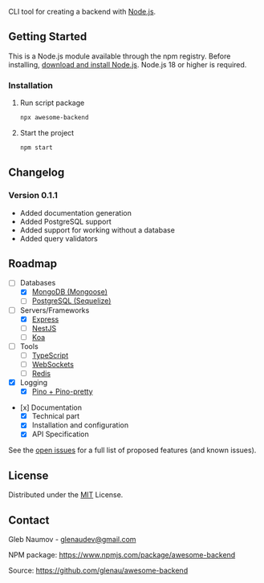 CLI tool for creating a backend with [Node.js](https://nodejs.org).

## Getting Started

This is a Node.js module available through the npm registry.
Before installing, [download and install Node.js](https://nodejs.org/en/download). Node.js 18 or higher is required.

### Installation

1.  Run script package
    ```sh
    npx awesome-backend
    ```
2.  Start the project
    ```sh
    npm start
    ```

## Changelog

### Version 0.1.1

-   Added documentation generation
-   Added PostgreSQL support
-   Added support for working without a database
-   Added query validators

## Roadmap

-   [ ] Databases
    -   [x] [MongoDB (Mongoose)](https://www.npmjs.com/package/mongoose)
    -   [ ] [PostgreSQL (Sequelize)](https://www.npmjs.com/package/sequelize)
-   [ ] Servers/Frameworks
    -   [x] [Express](https://www.npmjs.com/package/express)
    -   [ ] [NestJS](https://www.npmjs.com/package/@nestjs/core)
    -   [ ] [Koa](https://www.npmjs.com/package/koa)
-   [ ] Tools
    -   [ ] [TypeScript](https://www.npmjs.com/package/typescript)
    -   [ ] [WebSockets](https://www.npmjs.com/package/ws)
    -   [ ] [Redis](https://www.npmjs.com/package/redis)
-   [x] Logging
    -   [x] [Pino + Pino-pretty](https://www.npmjs.com/package/pino)
-   [х] Documentation
    -   [x] Technical part
    -   [x] Installation and configuration
    -   [x] API Specification

See the [open issues](https://github.com/glenau/awesome-backend/issues) for a full list of proposed features (and known issues).

## License

Distributed under the [MIT](LICENSE) License.

## Contact

Gleb Naumov - glenaudev@gmail.com

NPM package: https://www.npmjs.com/package/awesome-backend

Source: https://github.com/glenau/awesome-backend
